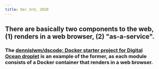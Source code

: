 ```yaml
---
title: Dec 3rd, 2020
---
```


## There are basically two components to the web, (1) renders in a web browser, (2) "as-a-service".
### The [dennislwm/dscode: Docker starter project for Digital Ocean droplet](https://github.com/dennislwm/dscode) is an example of the former, as each module consists of a Docker container that renders in a web browser.
